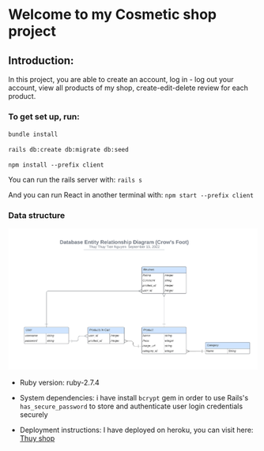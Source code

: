
# Welcome to my Cosmetic shop project
## Introduction: 
In this project, you are able to create an account, log in - log out your account, view all products of my shop, create-edit-delete review for each product.
### To get set up, run:
`bundle install`

`rails db:create db:migrate db:seed`

`npm install --prefix client`

You can  run the rails server with:
`rails s`

And you can run React in another terminal with:
`npm start --prefix client`

### Data structure
![ERD](./Database%20ER%20diagram%20(crow's%20foot).png)


* Ruby version: 
ruby-2.7.4
* System dependencies: 
i have install `bcrypt` gem in order to use Rails's `has_secure_password` to store and authenticate user login credentials securely

* Deployment instructions:
I have deployed on heroku, you can visit  here: [Thuy shop](https://thuy-shop-app.herokuapp.com/) 



